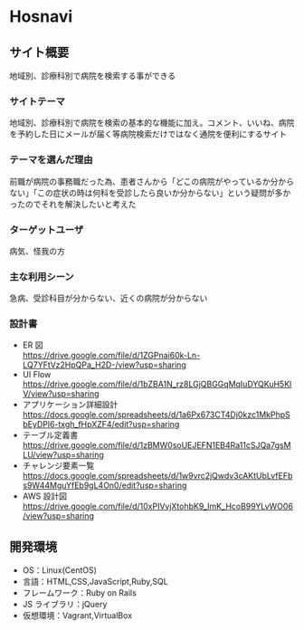 # Hosnavi

## サイト概要

地域別、診療科別で病院を検索する事ができる

### サイトテーマ

地域別、診療科別で病院を検索の基本的な機能に加え。コメント、いいね、病院を予約した日にメールが届く等病院検索だけではなく通院を便利にするサイト

### テーマを選んだ理由

前職が病院の事務職だった為、患者さんから「どこの病院がやっているか分からない」「この症状の時は何科を受診したら良いか分からない」という疑問が多かったのでそれを解決したいと考えた

### ターゲットユーザ

病気、怪我の方

### 主な利用シーン

急病、受診科目が分からない、近くの病院が分からない

### 設計書

- ER 図<br>
  https://drive.google.com/file/d/1ZGPnai60k-Ln-LQ7YFtVz2HpQPa_H2D-/view?usp=sharing
- UI Flow<br>
  https://drive.google.com/file/d/1bZBA1N_rz8LGjQBGGqMqIuDYQKuH5KlV/view?usp=sharing
- アプリケーション詳細設計<br>
  https://docs.google.com/spreadsheets/d/1a6Px673CT4Dj0kzc1MkPhpSbEyDPl6-txgh_fHpXZF4/edit?usp=sharing
- テーブル定義書<br>
  https://drive.google.com/file/d/1zBMW0soUEJEFN1EB4Ra11cSJQa7gsMLU/view?usp=sharing
- チャレンジ要素一覧<br>
  https://docs.google.com/spreadsheets/d/1w9vrc2jQwdv3cAKtUbLvfEFbs9W44MguYfEb9gL4On0/edit?usp=sharing
- AWS 設計図<br>
  https://drive.google.com/file/d/10xPIVvjXtohbK9_ImK_HcoB99YLvWO06/view?usp=sharing

## 開発環境

- OS：Linux(CentOS)
- 言語：HTML,CSS,JavaScript,Ruby,SQL
- フレームワーク：Ruby on Rails
- JS ライブラリ：jQuery
- 仮想環境：Vagrant,VirtualBox
